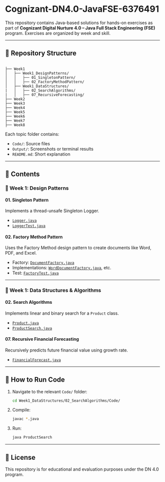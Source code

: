 # Cognizant-DN4.0-JavaFSE-6376491

This repository contains Java-based solutions for hands-on exercises as part of **Cognizant Digital Nurture 4.0 – Java Full Stack Engineering (FSE)** program. Exercises are organized by week and skill.

---

## 📁 Repository Structure

```

├── Week1
│   ├── Week1_DesignPatterns/
│   │   ├── 01_SingletonPattern/
│   │   ├── 02_FactoryMethodPattern/
│   ├── Week1_DataStructures/
|   │   ├── 02_SearchAlgorithms/
|   │   ├── 07_RecursiveForecasting/
├── Week2
├── Week3
├── Week4
├── Week5
├── Week6
├── Week7
├── Week8

````

Each topic folder contains:
- `Code/`: Source files
- `Output/`: Screenshots or terminal results
- `README.md`: Short explanation 

---

## 🧠 Contents

### 🔷 Week 1: Design Patterns

#### 01. Singleton Pattern
Implements a thread-unsafe Singleton Logger.
- [`Logger.java`](Week1_DesignPatterns/01_SingletonPattern/Code/SingletonPatternExample/src/Logger.java)
- [`LoggerTest.java`](Week1_DesignPatterns/01_SingletonPattern/Code/SingletonPatternExample/LoggerTest.java)

#### 02. Factory Method Pattern
Uses the Factory Method design pattern to create documents like Word, PDF, and Excel.
- Factory: [`DocumentFactory.java`](Week1_DesignPatterns/02_FactoryMethodPattern/Code/factory/DocumentFactory.java)
- Implementations: [`WordDocumentFactory.java`](Week1_DesignPatterns/02_FactoryMethodPattern/Code/factory/WordDocumentFactory.java), etc.
- Test: [`FactoryTest.java`](Week1_DesignPatterns/02_FactoryMethodPattern/Code/FactoryTest.java)

---

### 🔶 Week 1: Data Structures & Algorithms

#### 02. Search Algorithms
Implements linear and binary search for a `Product` class.
- [`Product.java`](Week1_DataStructures/02_SearchAlgorithms/Code/Product.java)
- [`ProductSearch.java`](Week1_DataStructures/02_SearchAlgorithms/Code/ProductSearch.java)

#### 07. Recursive Financial Forecasting
Recursively predicts future financial value using growth rate.
- [`FinancialForecast.java`](Week1_DataStructures/07_RecursiveForecasting/Code/FinancialForecast.java)

---

## 🚀 How to Run Code

1. Navigate to the relevant `Code/` folder:
   ```bash
   cd Week1_DataStructures/02_SearchAlgorithms/Code/
   ```

2. Compile:

   ```bash
   javac *.java
   ```
3. Run:

   ```bash
   java ProductSearch
   ```

---

## 📜 License

This repository is for educational and evaluation purposes under the DN 4.0 program.
```
